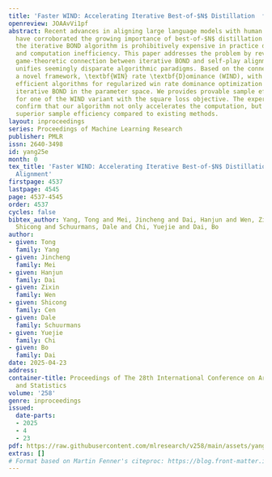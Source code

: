 ```yaml
---
title: 'Faster WIND: Accelerating Iterative Best-of-$N$ Distillation  for LLM Alignment'
openreview: JOAAvVi1pf
abstract: Recent advances in aligning large language models with human preferences
  have corroborated the growing importance of best-of-$N$ distillation (BOND). However,
  the iterative BOND algorithm is prohibitively expensive in practice due to the sample
  and computation inefficiency. This paper addresses the problem by revealing a unified
  game-theoretic connection between iterative BOND and self-play alignment, which
  unifies seemingly disparate algorithmic paradigms. Based on the connection, we establish
  a novel framework, \textbf{WIN} rate \textbf{D}ominance (WIND), with a series of
  efficient algorithms for regularized win rate dominance optimization that approximates
  iterative BOND in the parameter space. We provides provable sample efficiency guarantee
  for one of the WIND variant with the square loss objective. The experimental results
  confirm that our algorithm not only accelerates the computation, but also achieves
  superior sample efficiency compared to existing methods.
layout: inproceedings
series: Proceedings of Machine Learning Research
publisher: PMLR
issn: 2640-3498
id: yang25e
month: 0
tex_title: 'Faster WIND: Accelerating Iterative Best-of-$N$ Distillation  for LLM
  Alignment'
firstpage: 4537
lastpage: 4545
page: 4537-4545
order: 4537
cycles: false
bibtex_author: Yang, Tong and Mei, Jincheng and Dai, Hanjun and Wen, Zixin and Cen,
  Shicong and Schuurmans, Dale and Chi, Yuejie and Dai, Bo
author:
- given: Tong
  family: Yang
- given: Jincheng
  family: Mei
- given: Hanjun
  family: Dai
- given: Zixin
  family: Wen
- given: Shicong
  family: Cen
- given: Dale
  family: Schuurmans
- given: Yuejie
  family: Chi
- given: Bo
  family: Dai
date: 2025-04-23
address:
container-title: Proceedings of The 28th International Conference on Artificial Intelligence
  and Statistics
volume: '258'
genre: inproceedings
issued:
  date-parts:
  - 2025
  - 4
  - 23
pdf: https://raw.githubusercontent.com/mlresearch/v258/main/assets/yang25e/yang25e.pdf
extras: []
# Format based on Martin Fenner's citeproc: https://blog.front-matter.io/posts/citeproc-yaml-for-bibliographies/
---
```

